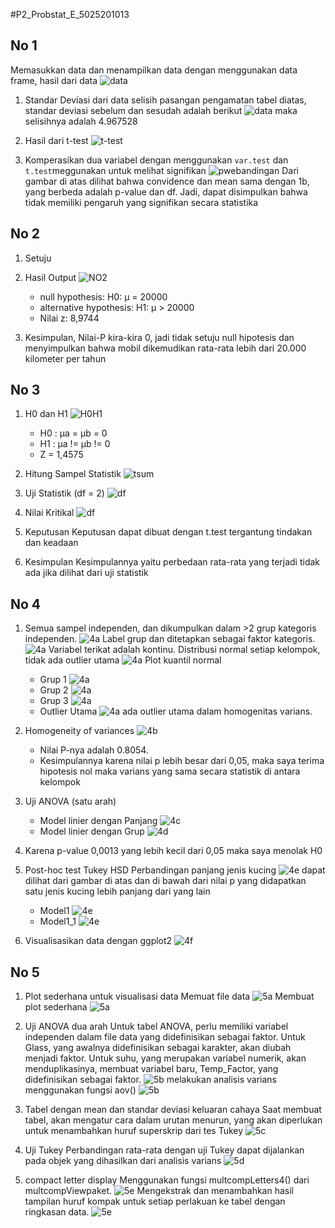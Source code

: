 #P2_Probstat_E_5025201013

## No 1
Memasukkan data dan menampilkan data dengan menggunakan data frame, hasil dari data
![data](https://cdn.discordapp.com/attachments/949602435100467230/980502134174937088/Screen_Shot_2022-05-29_at_23.03.19.png)

1. Standar Deviasi dari data selisih pasangan pengamatan tabel diatas, standar deviasi sebelum dan sesudah adalah berikut
![data](https://cdn.discordapp.com/attachments/949602435100467230/980502133940051998/Screen_Shot_2022-05-29_at_23.03.40.png)
maka selisihnya adalah 4.967528

2. Hasil dari t-test
![t-test](https://cdn.discordapp.com/attachments/949602435100467230/980502133554167808/Screen_Shot_2022-05-29_at_23.04.17.png)
3. Komperasikan dua variabel dengan menggunakan `var.test` dan `t.test`meggunakan untuk melihat signifikan
![pwebandingan](https://cdn.discordapp.com/attachments/949602435100467230/980502133172473946/Screen_Shot_2022-05-29_at_23.04.38.png)
Dari gambar di atas dilihat bahwa convidence dan mean sama dengan 1b, yang berbeda adalah p-value dan df. Jadi, dapat disimpulkan bahwa tidak memiliki pengaruh yang signifikan secara statistika

## No 2
1.  Setuju
2.  Hasil Output
![NO2](https://cdn.discordapp.com/attachments/949602435100467230/980442280315990056/Screen_Shot_2022-05-29_at_18.59.34.png)
    - null hypothesis:
    H0: μ = 20000
    - alternative hypothesis:
    H1: μ > 20000
    - Nilai z:
    8,9744
    
3.  Kesimpulan, Nilai-P kira-kira 0, jadi tidak setuju null hipotesis dan menyimpulkan bahwa mobil dikemudikan rata-rata lebih dari 20.000 kilometer per tahun
 
## No 3
1. H0 dan H1
![H0H1](https://cdn.discordapp.com/attachments/949602435100467230/980468128465182720/Screen_Shot_2022-05-29_at_20.45.42.png)
    - H0 : μa = μb = 0
    - H1 : μa != μb != 0
    - Z = 1,4575
2. Hitung Sampel Statistik
![tsum](https://cdn.discordapp.com/attachments/949602435100467230/980469679120330804/Screen_Shot_2022-05-29_at_20.56.01.png)

3. Uji Statistik (df = 2)
![df](https://cdn.discordapp.com/attachments/949602435100467230/980471434356858940/Screen_Shot_2022-05-29_at_21.02.47.png)

4. Nilai Kritikal
![df](https://cdn.discordapp.com/attachments/949602435100467230/980471783574614076/Screen_Shot_2022-05-29_at_21.04.21.png)

5. Keputusan
Keputusan dapat dibuat dengan t.test tergantung tindakan dan keadaan

6. Kesimpulan
 Kesimpulannya yaitu perbedaan rata-rata yang terjadi tidak ada jika dilihat dari uji statistik

## No 4
1. Semua sampel independen, dan dikumpulkan dalam >2 grup kategoris independen. 
![4a](https://cdn.discordapp.com/attachments/949602435100467230/980487557857030144/Screen_Shot_2022-05-29_at_21.40.57.png)
Label grup dan ditetapkan sebagai faktor kategoris. 
![4a](https://cdn.discordapp.com/attachments/949602435100467230/980487558142259290/Screen_Shot_2022-05-29_at_21.41.39.png)
Variabel terikat adalah kontinu. Distribusi normal setiap kelompok, tidak ada outlier utama
![4a](https://cdn.discordapp.com/attachments/949602435100467230/980487558444240916/Screen_Shot_2022-05-29_at_21.44.51.png)
Plot kuantil normal
    - Grup 1
    ![4a](https://cdn.discordapp.com/attachments/949602435100467230/980487558834290748/Screen_Shot_2022-05-29_at_21.49.09.png)
    - Grup 2
    ![4a](https://cdn.discordapp.com/attachments/949602435100467230/980487559203397672/Screen_Shot_2022-05-29_at_21.49.22.png)
    - Grup 3
    ![4a](https://cdn.discordapp.com/attachments/949602435100467230/980487559807402094/Screen_Shot_2022-05-29_at_21.49.49.png)
    - Outlier Utama
    ![4a](https://cdn.discordapp.com/attachments/949602435100467230/980487560210042920/Screen_Shot_2022-05-29_at_21.50.44.png)
    ada outlier utama dalam homogenitas varians.

2. Homogeneity of variances 
![4b](https://cdn.discordapp.com/attachments/949602435100467230/980487560524599406/Screen_Shot_2022-05-29_at_21.51.01.png)
    -   Nilai P-nya adalah 0.8054.
    -   Kesimpulannya karena nilai p lebih besar dari 0,05, maka saya terima hipotesis nol maka varians yang sama secara statistik di antara kelompok

3.  Uji ANOVA (satu arah)
    - Model linier dengan Panjang 
    ![4c](https://cdn.discordapp.com/attachments/949602435100467230/980487560851763270/Screen_Shot_2022-05-29_at_21.54.43.png)
    - Model linier dengan Grup
    ![4d](https://cdn.discordapp.com/attachments/949602435100467230/980487561506091008/Screen_Shot_2022-05-29_at_21.55.07.png)

4.  Karena p-value 0,0013 yang lebih kecil dari 0,05 maka saya menolak H0
5.  Post-hoc test Tukey HSD
Perbandingan panjang jenis kucing
![4e](https://cdn.discordapp.com/attachments/949602435100467230/980492087038472212/Screen_Shot_2022-05-29_at_22.25.07.png)
dapat dilihat dari gambar di atas dan di bawah dari nilai p yang didapatkan satu jenis kucing lebih panjang dari yang lain
    - Model1
    ![4e](https://cdn.discordapp.com/attachments/949602435100467230/980487625100120104/Screen_Shot_2022-05-29_at_21.55.42.png)
    - Model1_1
    ![4e](https://cdn.discordapp.com/attachments/949602435100467230/980487625351761920/Screen_Shot_2022-05-29_at_21.56.25.png)

6.  Visualisasikan data dengan ggplot2
![4f](https://cdn.discordapp.com/attachments/949602435100467230/980487625649553488/Screen_Shot_2022-05-29_at_21.58.42.png)

## No 5
1. Plot sederhana untuk visualisasi data
Memuat file data
![5a](https://cdn.discordapp.com/attachments/949602435100467230/980498243072950292/Screen_Shot_2022-05-29_at_22.37.19.png)
Membuat plot sederhana
![5a](https://cdn.discordapp.com/attachments/949602435100467230/980498242842288189/Screen_Shot_2022-05-29_at_22.40.47.png)

2. Uji ANOVA dua arah
Untuk tabel ANOVA, perlu memiliki variabel independen dalam file data yang didefinisikan sebagai faktor. Untuk Glass, yang awalnya didefinisikan sebagai karakter, akan diubah menjadi faktor. Untuk suhu, yang merupakan variabel numerik,  akan menduplikasinya, membuat variabel baru, Temp_Factor, yang didefinisikan sebagai faktor.
![5b](https://cdn.discordapp.com/attachments/949602435100467230/980498242569646150/Screen_Shot_2022-05-29_at_22.41.28.png)
melakukan analisis varians menggunakan fungsi aov()
![5b](https://cdn.discordapp.com/attachments/949602435100467230/980498242150207518/Screen_Shot_2022-05-29_at_22.42.01.png)

3. Tabel dengan mean dan standar deviasi keluaran cahaya
Saat membuat tabel, akan mengatur cara dalam urutan menurun, yang akan diperlukan untuk menambahkan huruf superskrip dari tes Tukey
![5c](https://cdn.discordapp.com/attachments/949602435100467230/980498241760153631/Screen_Shot_2022-05-29_at_22.43.29.png)

4. Uji Tukey
Perbandingan rata-rata dengan uji Tukey dapat dijalankan pada objek yang dihasilkan dari analisis varians
![5d](https://cdn.discordapp.com/attachments/949602435100467230/980498241760153631/Screen_Shot_2022-05-29_at_22.43.29.png)

5. compact letter display 
Menggunakan fungsi multcompLetters4() dari multcompViewpaket.
![5e](https://cdn.discordapp.com/attachments/949602435100467230/980498240967434250/Screen_Shot_2022-05-29_at_22.45.22.png)
Mengekstrak dan menambahkan hasil tampilan huruf kompak untuk setiap perlakuan ke tabel dengan ringkasan data.
![5e](https://cdn.discordapp.com/attachments/949602435100467230/980498240682201088/Screen_Shot_2022-05-29_at_22.48.55.png)
